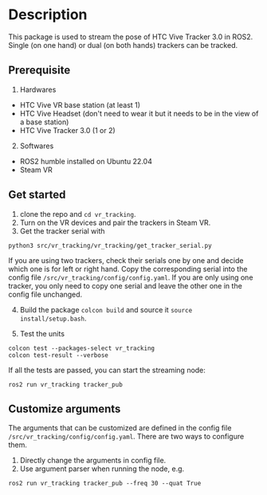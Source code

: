 # Description
This package is used to stream the pose of HTC Vive Tracker 3.0 in ROS2. Single (on one hand) or dual (on both hands) trackers can be tracked.
## Prerequisite
1. Hardwares
- HTC Vive VR base station (at least 1)
- HTC Vive Headset (don't need to wear it but it needs to be in the view of a base station)
- HTC Vive Tracker 3.0 (1 or 2)
2. Softwares
- ROS2 humble installed on Ubuntu 22.04
- Steam VR
## Get started
1. clone the repo and `cd vr_tracking`.
2. Turn on the VR devices and pair the trackers in Steam VR.
3. Get the tracker serial with
```
python3 src/vr_tracking/vr_tracking/get_tracker_serial.py
```
If you are using two trackers, check their serials one by one and decide which one is for left or right hand. Copy the corresponding serial into the config file `/src/vr_tracking/config/config.yaml`. If you are only using one tracker, you only need to copy one serial and leave the other one in the config file unchanged. 

4. Build the package `colcon build` and source it `source install/setup.bash`.

5. Test the units
```
colcon test --packages-select vr_tracking
colcon test-result --verbose
```
If all the tests are passed, you can start the streaming node:
```
ros2 run vr_tracking tracker_pub
```
## Customize arguments
The arguments that can be customized are defined in the config file `/src/vr_tracking/config/config.yaml`. There are two ways to configure them.
1. Directly change the arguments in config file.
2. Use argument parser when running the node, e.g.
```
ros2 run vr_tracking tracker_pub --freq 30 --quat True
```

